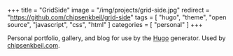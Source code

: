 +++
title = "GridSide"
image = "/img/projects/grid-side.jpg"
redirect = "https://github.com/chipsenkbeil/grid-side"
tags = [ "hugo", "theme", "open source", "javascript", "css", "html" ]
categories = [ "personal" ]
+++

Personal portfolio, gallery, and blog for use by the [Hugo](gohugo.io)
generator. Used by [chipsenkbeil.com](chipsenkbeil.com).

